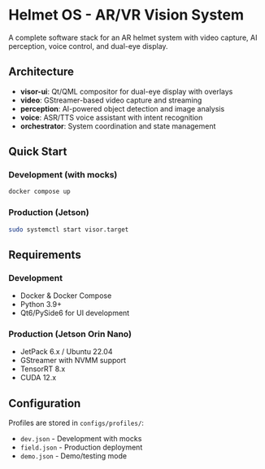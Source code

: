 # Helmet OS - AR/VR Vision System

A complete software stack for an AR helmet system with video capture, AI perception, voice control, and dual-eye display.

## Architecture

- **visor-ui**: Qt/QML compositor for dual-eye display with overlays
- **video**: GStreamer-based video capture and streaming
- **perception**: AI-powered object detection and image analysis
- **voice**: ASR/TTS voice assistant with intent recognition
- **orchestrator**: System coordination and state management

## Quick Start

### Development (with mocks)
```bash
docker compose up
```

### Production (Jetson)
```bash
sudo systemctl start visor.target
```

## Requirements

### Development
- Docker & Docker Compose
- Python 3.9+
- Qt6/PySide6 for UI development

### Production (Jetson Orin Nano)
- JetPack 6.x / Ubuntu 22.04
- GStreamer with NVMM support
- TensorRT 8.x
- CUDA 12.x

## Configuration

Profiles are stored in `configs/profiles/`:
- `dev.json` - Development with mocks
- `field.json` - Production deployment
- `demo.json` - Demo/testing mode